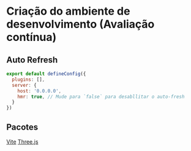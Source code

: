 # Criação do ambiente de desenvolvimento (Avaliação contínua)

## Auto Refresh

```js
export default defineConfig({
  plugins: [],
  server: {
    host: '0.0.0.0',
    hmr: true, // Mude para `false` para desabllitar o auto-fresh
  }
})
```

## Pacotes

[Vite](https://vitejs.dev)
[Three.js](https://threejs.org/docs/)
